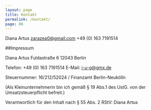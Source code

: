 ```yaml
---
layout: page
title: Kontakt
permalink: /kontakt/
page: 06
---
```


Diana Artus
zarazea0@gmail.com
+49 (0) 163 7191514


##Impressum

Diana Artus
Fuldastraße 6
12043 Berlin

Telefon: 	+49 (0) 163 7191514
E-Mail: 	i-u-g@gmx.de

Steuernummer: 16/212/52024 / Finanzamt Berlin-Neukölln

(Als Kleinunternehmerin bin ich gemäß § 19 Abs.1 des UstG. von der Umsatzsteuerpflicht befreit.)

Verantwortlich für den Inhalt nach § 55 Abs. 2 RStV: Diana Artus
